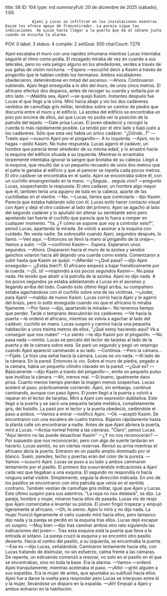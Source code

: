 title:          56
ID:             104
type:           md
summaryFull:    20 de diciembre de 2025 (sábado), 1:00.
                
                Ajani y Lucas se infiltran en las instalaciones mientras Kasim les ofrece apoyo de francotirador. La pareja sigue las indicaciones  de Lucas hasta llegar a la puerta que da al sótano justo cuando se escucha la alarma.
POV:            0
label:          3
status:         4
compile:        2
setGoal:        500
charCount:      7279


Ajani escalaba el muro con una rapidez inhumana mientras Lucas intentaba seguirle el ritmo como podía. El rezagado miraba de vez en cuando a sus laterales, pero no veía peligro alguno en los alrededores, verdes a través de sus gafas de visión nocturna.
—Espera —escuchó decir a Kasim a través de pinganillo que le habían cedido los hermanos.
Ambos escaladores obedecieron, deteniéndose en mitad del ascenso.
—Ahora.
Continuaron subiendo. Ajani llegó enseguida a lo alto del muro, de unos cinco metros. El africano efectuó dos disparos, antes de recoger su cuerda y soltarla por el otro lado.
—¡Maldita sea, Ajani! —se quejó Kasim.
Instantes después fue Lucas el que llegó a la cima. Miró hacia abajo y vio los dos cadáveres vestidos de camuflaje gris militar, tendidos sobre un camino de piedra que discurría entre el muro y el edificio.
La azotea del edificio se encontraba un piso por encima de ellos, así que Lucas no podía ver la posición de la patrulla del tejado.
—Date prisa Lucas.
El joven obedeció y recogió la cuerda lo más rápidamente posible. La tendió por el otro lado y bajó justo a los cadáveres. Sólo que esta vez había un único cadáver.
"¿Dónde...?"
—Tráelo aquí —susurró Ajani por el pinganillo—. A tu izquierda.
—Ajani, no lo hagas —pidió Kasim. No hubo respuesta.
Lucas agarró el cadáver, un hombre que parecía tener alrededor de su misma edad, y lo arrastró hacia la esquina del edificio situada a su izquierda. Mientras lo arrastraba torpemente intentaba ignorar la sangre que brotaba de su cabeza.
Llegó a la esquina, que resultó dar a un pequeño recuadro de unos dos metros que el patio le ganaba al edificio y que al parecer se repetía cada pocos metros.
El otro cadáver se encontraba en el suelo. Ajani se encontraba sobre él, con un cuchillo ensangrentado en la mano.
—¿Seguía... seguía vivo? —preguntó Lucas, sospechando la respuesta. El otro cadáver, un hombre algo mayor que él, también tenía una agujero de bala en la cabeza, aparte de las cuchilladas en el vientre.
—No.
—Lucas, tienes que controlarlo - dijo Kasim.
Parecía que estaba hablando sólo con él. Lucas evitó hacer contacto visual con Ajani y dejó el otro cadáver al lado del primero.
Ajani se agachó al lado del segundo cadáver y lo apuñaló sin alterar su semblante serio pero apretando tan fuerte el cuchillo que parecía que lo fuera a romper en cualquier momento.
"Ya. ¿Y cómo se supone que voy a controlar esto?", pensó Lucas, apartando la mirada.
Se volvió a asomar a la esquina con cuidado. No venía nadie.
Se sobresaltó cuando Ajani, segundos después, lo llamó.
—Ven aquí. —Entonces se llevó la mano al pinganillo de la oreja—. Vamos a subir.
—Ok —confirmó Kasim—. Espera.
Esperaron unos segundos.
—Ahora.
Dispararon hacia el muro de la azotea y sendos ganchos volaron hacia allí dejando una cuerda como estela. Comenzaron a subir hasta que Kasim se quejó.
—¡Mierda!
—¿Qué pasa? —dijo Ajani enseguida—. ¡¿Estás bien?!.
El africano empezó a bajar frenéticamente por la cuerda.
—¡Sí, sí! —respondió a los pocos segundos Kasim—. No pasa nada. He tenido que abatir a la patrulla de la azotea.
Ajani no dijo nada. A los pocos segundos ya estaba adelantando a Lucas en el ascenso y llegando arriba del todo. Cuando este último llegó arriba, su compañero estaba agachándose con el cuchillo sobre una de las víctimas.
—¡Joder, para Ajani! —maldijo de nuevo Kasim.
Lucas corrió hacia Ajani y le agarró del brazo, pero lo soltó enseguida cuando vio que el africano lo miraba fijamente.
—Por favor —dijo, apartando la mirada—. No tenemos tiempo que perder. Tarde o temprano descubrirán los cadáveres.
—Ve hacia la puerta —le ordenó el africano, mientras se volvía a agachar al lado del cadáver, cuchillo en mano.
Lucas suspiró y caminó hacia una pequeña habitación a unos treinta metros de ellos.
"¿Qué estoy haciendo aquí? Va a conseguir que nos maten"
—Lo siento —le dijo Kasim por el pinganillo.
—No pasa nada —mintió.
Lucas se percató del lector de tarjetas al lado de la puerta y de la cámara sobre esta. Se paró un segundo y pegó un respingo cuando Ajani apareció caminando a su lado.
—Continúa.
—Pero la cámara...
—Fíjate.
Le hizo una señal hacia la cámara. Lucas no vio nada.
—Al lado de la cámara. En la pared.
Entonces lo vio. Sobre el muro de piedra, pegado a la cámara, había un pequeño cilindro clavado en la pared.
—¿Qué es?
—Básicamente —dijo Kasim a través del pinganillo—, emite un pequeño pulso que inutiliza la cámara.
—Ah, menos mal.
—Sí bueno, igualmente daos prisa. Cuanto menos tiempo pierdan la imagen menos sospechas.
Lucas aceleró el paso, prácticamente corriendo. Ajani, sin embargo, continuó caminando, aunque con paso ligero.
El joven llegó a la puerta y volvió a reparar en el lector de tarjetas. Miró a Ajani con expresión dubitativa.
Este llegó a la puerta y se sacó una pequeña tarjeta metálica, completamente gris, del bolsillo. La pasó por el lector y la puerta obedeció, cediéndole el paso a ambos.
—Vamos a entrar —notificó Ajani.
—Ok —aceptó Kasim.
Se encontraron con una escalera de cuatro tramos. Bajaron rápidamente hasta la planta calle sin encontrarse a nadie. Antes de que Ajani abriera la puerta, miró a Lucas.
—Actúa normal frente a las cámaras.
"Claro", pensó Lucas. "Aquí dentro no las puede desactivar Kasim"
—¿Y no nos reconocerán?
—Por supuesto que nos reconocerán, pero con algo de suerte tardarán en hacerlo.
Lucas asintió, no sin ciertas reservas.
Revisó su arma mientras el africano abría la puerta. Entraron en un pasillo amplio dominado por el blanco. Suelo, paredes, techo y puertas eran del color de la pureza.
—Vamos —susurró Ajani.
Lucas se puso a su lado y ambos caminaron lentamente por el pasillo. El primero iba susurrándole indicaciones a Ajani cada vez que llegaban a una esquina. El segundo no respondía ni hacía ninguna señal visible. Simplemente, seguía la dirección indicada.
En uno de los pasillos se encontraron con otra patrulla que venía en el sentido contrario. También vestían de camuflaje gris militar, igual que Ajani y Lucas. Este último suspiró para sus adentros.
"La ropa no nos delatará", se dijo.
La pareja, hombre y mujer, miraron hacia ellos de pasada.
Lucas vio de reojo que Ajani comenzaba a levantar su pistola. El joven fingió tropezar y empujó ligeramente al africano.
—Oh, lo siento.
Ajani lo miró y no dijo nada. La mujer frunció ligeramente el ceño cuando miró hacia ellos, pero tampoco dijo nada y la pareja se perdió en la esquina tras ellos.
Lucas dejó escapar un suspiro.
—Muy bien —dijo tras caminar ambos otro rato siguiendo las indicaciones del joven—. Tras esta esquina está la puerta que lleva a la entrada al sótano.
La pareja cruzó la esquina y se encontró otro pasillo desierto. Hacia el centro del pasillo, a su izquierda, se encontraba la puerta.
—Esa es —dijo Lucas, señalándola.
Caminaron lentamente hacia ella, con Lucas tratando de disimular, no sin esfuerzo, calma frente a las cámaras.
De repente, un estruendo comenzó a resonar, no solo en el pasillo en el que se encontraban, sino en toda la base. Era la alarma.
—Vamos —ordenó Ajani tranquilamente, mientras aceleraba el paso.
—¡Alto! —gritó alguien a sus espaldas. Era la mujer de antes, que apuntaba su subfusil hacia ellos.
Ajani fue a darse la vuelta para responder pero Lucas se interpuso entre él y la mujer, llevándose un disparo en la espalda.
—¡Ah!
Empujó a Ajani y ambos entraron en la habitación.